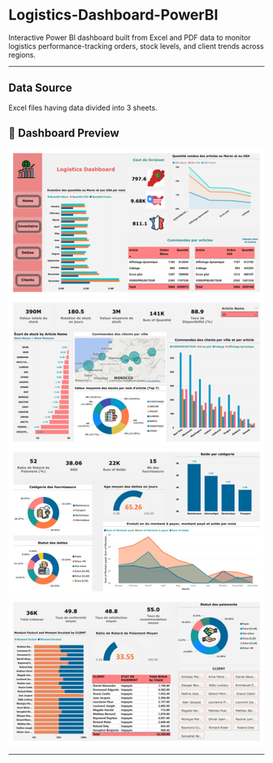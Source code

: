 # Logistics-Dashboard-PowerBI
Interactive Power BI dashboard built from Excel and PDF data to monitor logistics performance-tracking orders, stock levels, and client trends across regions.

---
## Data Source
Excel files having data divided into 3 sheets.

## 📸 Dashboard Preview

![Inventory Dashboard Page 1](Inventory/Inventory_page-0001.jpg)
![Inventory Dashboard Page 2](Inventory/Inventory_page-0002.jpg)
![Inventory Dashboard Page 3](Inventory/Inventory_page-0003.jpg)
![Inventory Dashboard Page 4](Inventory/Inventory_page-0004.jpg)

---
